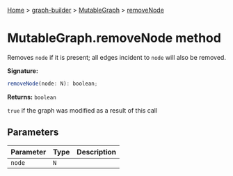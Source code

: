 [Home](./index) &gt; [graph-builder](./graph-builder.md) &gt; [MutableGraph](./graph-builder.mutablegraph.md) &gt; [removeNode](./graph-builder.mutablegraph.removenode.md)

# MutableGraph.removeNode method

Removes `node` if it is present; all edges incident to `node` will also be removed.

**Signature:**
```javascript
removeNode(node: N): boolean;
```
**Returns:** `boolean`

`true` if the graph was modified as a result of this call

## Parameters

|  Parameter | Type | Description |
|  --- | --- | --- |
|  `node` | `N` |  |

